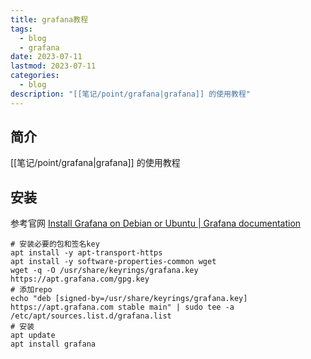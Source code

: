 ```yaml
---
title: grafana教程
tags:
  - blog
  - grafana
date: 2023-07-11
lastmod: 2023-07-11
categories:
  - blog
description: "[[笔记/point/grafana|grafana]] 的使用教程"
---
```


## 简介

[[笔记/point/grafana|grafana]] 的使用教程

## 安装

参考官网 [Install Grafana on Debian or Ubuntu | Grafana documentation](https://grafana.com/docs/grafana/latest/setup-grafana/installation/debian/)

```shell
# 安装必要的包和签名key
apt install -y apt-transport-https
apt install -y software-properties-common wget
wget -q -O /usr/share/keyrings/grafana.key https://apt.grafana.com/gpg.key
# 添加repo
echo "deb [signed-by=/usr/share/keyrings/grafana.key] https://apt.grafana.com stable main" | sudo tee -a /etc/apt/sources.list.d/grafana.list
# 安装
apt update
apt install grafana
```
